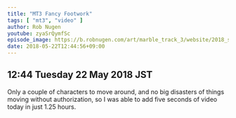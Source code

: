 ```yaml
---
title: "MT3 Fancy Footwork"
tags: [ "mt3", "video" ]
author: Rob Nugen
youtube: zyaSrQymfSc
episode_image: https://b.robnugen.com/art/marble_track_3/website/2018_sep_02_mt3_placeholder.png
date: 2018-05-22T12:44:56+09:00
---
```


## 12:44 Tuesday 22 May 2018 JST

Only a couple of characters to move around, and no big disasters of
things moving without authorization, so I was able to add five seconds
of video today in just 1.25 hours.

